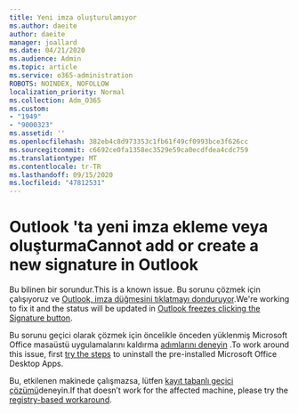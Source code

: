 ```yaml
---
title: Yeni imza oluşturulamıyor
ms.author: daeite
author: daeite
manager: joallard
ms.date: 04/21/2020
ms.audience: Admin
ms.topic: article
ms.service: o365-administration
ROBOTS: NOINDEX, NOFOLLOW
localization_priority: Normal
ms.collection: Adm_O365
ms.custom:
- "1949"
- "9000323"
ms.assetid: ''
ms.openlocfilehash: 382eb4c8d973353c1fb61f49cf0993bce3f626cc
ms.sourcegitcommit: c6692ce0fa1358ec3529e59ca0ecdfdea4cdc759
ms.translationtype: MT
ms.contentlocale: tr-TR
ms.lasthandoff: 09/15/2020
ms.locfileid: "47812531"
---
```

# <a name="cannot-add-or-create-a-new-signature-in-outlook"></a><span data-ttu-id="6419c-102">Outlook 'ta yeni imza ekleme veya oluşturma</span><span class="sxs-lookup"><span data-stu-id="6419c-102">Cannot add or create a new signature in Outlook</span></span>

<span data-ttu-id="6419c-103">Bu bilinen bir sorundur.</span><span class="sxs-lookup"><span data-stu-id="6419c-103">This is a known issue.</span></span> <span data-ttu-id="6419c-104">Bu sorunu çözmek için çalışıyoruz ve [Outlook, imza düğmesini tıklatmayı donduruyor](https://support.office.com/article/c70b36c2-66ca-401c-ab45-f29a46495d02).</span><span class="sxs-lookup"><span data-stu-id="6419c-104">We're working to fix it and the status will be updated in [Outlook freezes clicking the Signature button](https://support.office.com/article/c70b36c2-66ca-401c-ab45-f29a46495d02).</span></span>

<span data-ttu-id="6419c-105">Bu sorunu geçici olarak çözmek için öncelikle önceden yüklenmiş Microsoft Office masaüstü uygulamalarını kaldırma [adımlarını deneyin](https://support.office.com/article/c70b36c2-66ca-401c-ab45-f29a46495d02) .</span><span class="sxs-lookup"><span data-stu-id="6419c-105">To work around this issue, first [try the steps](https://support.office.com/article/c70b36c2-66ca-401c-ab45-f29a46495d02) to uninstall the pre-installed Microsoft Office Desktop Apps.</span></span> 

<span data-ttu-id="6419c-106">Bu, etkilenen makinede çalışmazsa, lütfen [kayıt tabanlı geçici çözümü](https://support.office.com/article/c70b36c2-66ca-401c-ab45-f29a46495d02)deneyin.</span><span class="sxs-lookup"><span data-stu-id="6419c-106">If that doesn’t work for the affected machine, please try the [registry-based workaround](https://support.office.com/article/c70b36c2-66ca-401c-ab45-f29a46495d02).</span></span>